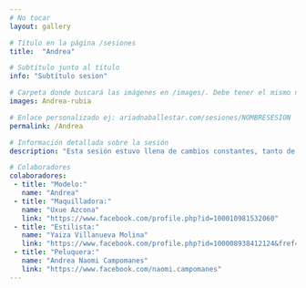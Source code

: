 ```yaml
---
# No tocar
layout: gallery

# Título en la página /sesiones
title:  "Andrea"

# Subtítulo junto al título 
info: "Subtítulo sesion"

# Carpeta donde buscará las imágenes en /images/. Debe tener el mismo nombre y sin espacios
images: Andrea-rubia

# Enlace personalizado ej: ariadnaballestar.com/sesiones/NOMBRESESION
permalink: /Andrea

# Información detallada sobre la sesión
description: "Esta sesión estuvo llena de cambios constantes, tanto de iluminación, como de fondo y de vestuario. A pesar de que aquí veis poquitas fotos en comparación con otras, ésta es de la que más horas nos llevó. Por suerte, contábamos con un buen equipo y pudimos desarrollar todo correctamente."

# Colaboradores
colaboradores:
 - title: "Modelo:"
   name: "Andrea"
 - title: "Maquilladora:"
   name: "Uxue Azcona"
   link: "https://www.facebook.com/profile.php?id=100010981532060"
 - title: "Estilista:"
   name: "Yaiza Villanueva Molina"
   link: "https://www.facebook.com/profile.php?id=100008938412124&fref=ts"
 - title: "Peluquera:"
   name: "Andrea Naomi Campomanes"
   link: "https://www.facebook.com/naomi.campomanes"
---
```

